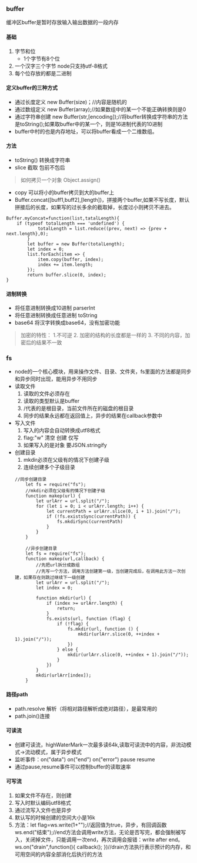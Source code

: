 ### buffer
缓冲区buffer是暂时存放输入输出数据的一段内存
#### 基础
1. 字节和位
    - 1个字节有8个位
2. 一个汉字三个字节
node只支持utf-8格式
3. 每个位存放的都是二进制
#### 定义buffer的三种方式
- 通过长度定义 new Buffer(size)；//内容是随机的
- 通过数组定义 new Buffer(array);//如果数组中的某一个不能正确转换则是0
- 通过字符串创建 new Buffer(str,[encoding]);//将buffer转换成字符串的方法是toString();如果取buffer中的某一个，则是16进制代表的10进制
- buffer中村的也是内存地址，可以将buffer看成一个二维数组。
#### 方法
- toString() 转换成字符串
- slice 截取 包前不包后
 > 如何拷贝一个对象
 Object.assign()

- copy 可以将小的buffer拷贝到大的buffer上
- Buffer.concat([buff1,buff2],[length])，拼接两个buffer,如果不写长度，默认拼接后的长度，如果写的过长多余的截取掉，长度过小则拷贝不进去。
```
Buffer.myConcat=function(list,tatalLength){
    if (typeof totalLength === 'undefined') {
            totalLength = list.reduce((prev, next) => {prev + next.length},0);
        }
        let buffer = new Buffer(totalLength);
        let index = 0;
        list.forEach(item => {
            item.copy(buffer, index);
            index += item.length;
        });
        return buffer.slice(0, index);
}
```
#### 进制转换
- 将任意进制转换成10进制 parserInt
- 将任意进制转换成任意进制 toString
- base64 将汉字转换成base64，没有加密功能
> 加密的特性：
    1.不可逆
    2. 加密的结构的长度都是一样的
    3. 不同的内容，加密后的结果不一致


### fs
- node的一个核心模块，用来操作文件、目录、文件夹，fs里面的方法都是同步和异步同时出现，能用异步不用同步
- 读取文件
    1. 读取的文件必须存在
    2. 读取的类型默认是buffer
    3. /代表的是根目录，当前文件所在的磁盘的根目录
    4. 同步的结果永远都在返回值上，异步的结果在callback参数中
- 写入文件
    1. 写入的内容会自动转换成utf8格式
    2. flag:"w" 清空 创建 仅写
    3. 如果写入的是对象 要JSON.stringify
- 创建目录
    1. mkdir必须在父级有的情况下创建子级
    2. 连续创建多个子级目录
    ```
    //同步创建目录
        let fs = require("fs");
        //mkdir必须在父级有的情况下创建子级
        function makep(url) {
            let urlArr = url.split("/");
            for (let i = 0; i < urlArr.length; i++) {
                let currentPath = urlArr.slice(0, i + 1).join("/");
                if (!fs.existsSync(currentPath)) {
                    fs.mkdirSync(currentPath)
                }
            }
        }

        //异步创建目录
        let fs = require("fs");
        function makep(url,callback) {
            //先把url拆分成数组
            //先写一个方法，调用方法创建第一级，当创建完成后，在调用此方法一次创建，如果存在则跳过继续下一级创建
            let urlArr = url.split("/");
            let index = 0;

            function mkdir(url) {
                if (index >= urlArr.length) {
                    return;
                }
                fs.exists(url, function (flag) {
                    if (!flag) {
                        fs.mkdir(url, function () {
                            mkdir(urlArr.slice(0, ++index + 1).join("/"));
                        })
                    } else {
                        mkdir(urlArr.slice(0, ++index + 1).join("/"));
                    }
                })
            }
            mkdir(urlArr[index]);
        }

    ```
#### 路径path
 - path.resolve 解析（将相对路径解析成绝对路径），是最常用的
 - path.join()连接

#### 可读流
- 创建可读流，highWaterMark一次最多读64k,读取可读流中的内容，非流动模式->流动模式，属于异步模式
- 监听事件：on("data") on("end") on("error") pause resume
- 通过pause,resume事件可以控制buffer的读取速率

#### 可写流
1. 如果文件不存在，则创建
2. 写入时默认编码utf8格式
3. 通过流写入文件也是异步
4. 默认写的时候创建的空间大小是16k
5. 方法：let flag=ws.write(1+"");//返回值为true，异步，有回调函数
    ws.end("结束");//end方法会调用write方法，无论是否写完，都会强制被写入，关闭掉文件，只能调用一次end，再次调用会报错：write after end。
    ws.on("drain",function(){
        callback();
    })//drain方法执行表示预计的内存，和可用空间的内容全部消化后执行的方法








